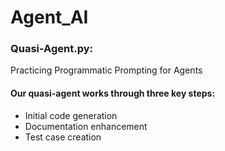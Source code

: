 # Agent_AI
### Quasi-Agent.py: 
Practicing Programmatic Prompting for Agents
#### Our quasi-agent works through three key steps:
- Initial code generation
- Documentation enhancement
- Test case creation

